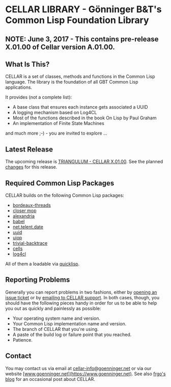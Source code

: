# CELLAR LIBRARY - Gönninger B&T's Common Lisp Foundation Library

## NOTE:  June 3, 2017 - This contains pre-release X.01.00 of Cellar version A.01.00.

## What Is This?
CELLAR is a set of classes, methods and functions in the Common Lisp language. The library is the foundation of all GBT Common Lisp applications.

It provides (not a complete list):

* A base class that ensures each instance gets associated a UUID
* A logging mechanism based on Log4CL
* Most of the functions described in the book On Lisp by Paul Graham
* An implementation of Finite State Machines

and much more ;-) - you are invited to explore ...

## Latest Release
The upcoming release is [TRIANGULUM - CELLAR X.01.00](https://github.com/dg1sbg/cellar/releases/tag/CELLAR_PREREL_X0100). See the planned [changes](https://github.com/dg1sbg/cellar/milestone/1) for this release.

## Required Common Lisp Packages
CELLAR builds on the following Common Lisp packages:

* [bordeaux-threads](https://common-lisp.net/project/bordeaux-threads/)
* [closer mop](https://common-lisp.net/project/closer/)
* [alexandria](https://common-lisp.net/project/alexandria/)
* [babel](https://common-lisp.net/project/babel/)
* [net.telent.date](http://www.cliki.net/net-telent-date)
* [uuid](http://www.cliki.net/uuid)
* [uiop](http://www.cliki.net/uiop)
* [trivial-backtrace](http://www.cliki.net/trivial-backtrace)
* [cells](https://github.com/kennytilton/cells/wiki)
* [log4cl](https://github.com/7max/log4cl)

All of them a loadable via [quicklisp](https://www.quicklisp.org/).

## Reporting Problems
Generally you can report problems in two fashions, either by [opening an issue ticket](https://github.com/dg1sbg/cellar/issues/new) or by [emailing to CELLAR support](mailto:cellar-support@goenninger.net). In both cases, though, you should have the following pieces handy in order for us to be able to help you out as quickly and painlessly as possible:

* Your operating system name and version.
* Your Common Lisp implementation name and version.
* The branch of CELLAR that you're using.
* A paste of the build log or failure point that you reached.
* Patience.

## Contact
You may contact us via email at [cellar-info@goenninger.net](mailto:cellar-info@goenninger.net) or via our website [www.goenninger.net](https://www.goenninger.net). See also [frgo's blog](http://ham-and-eggs-from-frgo.blogspot.de) for an occasional post about CELLAR.
